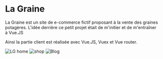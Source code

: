 # La Graine

La Graine est un site de e-commerce fictif proposant à la vente des graines potagères. L'idée derrière ce petit projet était de m'initier et de m'entraîner à Vue.JS

Ainsi la partie client est réalisée avec Vue.JS, Vuex et Vue router.

![LG home](https://user-images.githubusercontent.com/76964122/128630277-14f616f8-16db-47b4-98c1-06dfb49ec8d5.png)
![shop](https://user-images.githubusercontent.com/76964122/129212789-4b18610a-68c8-4a73-b850-887362d4959f.png)
![Blog](https://user-images.githubusercontent.com/76964122/129212982-9336a33e-8952-4ce5-8d19-3bd68cabfdac.png)
